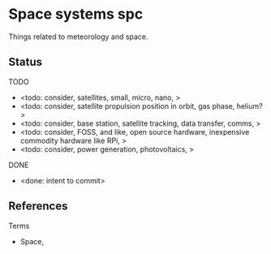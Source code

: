 # Space systems spc

Things related to meteorology and space. 

## Status

TODO
* <todo: consider, satellites, small, micro, nano, >
* <todo: consider, satellite propulsion position in orbit, gas phase, helium? >
* <todo: consider, base station, satellite tracking, data transfer, comms, >
* <todo: consider, FOSS, and like, open source hardware, inexpensive commodity hardware like RPi, >
* <todo: consider, power generation, photovoltaics, >

DONE
* <done: intent to commit>

## References

Terms
* Space, 

